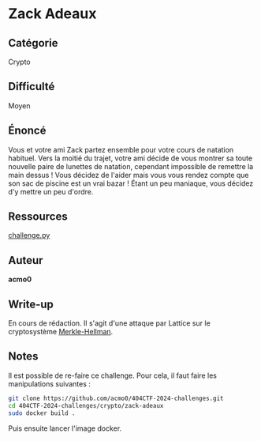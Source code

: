 # Zack Adeaux
## Catégorie
Crypto
## Difficulté
Moyen
## Énoncé
Vous et votre ami Zack partez ensemble pour votre cours de natation habituel. Vers la moitié du trajet, votre ami décide de vous montrer sa toute nouvelle paire de lunettes de natation, cependant impossible de remettre la main dessus ! Vous décidez de l'aider mais vous vous rendez compte que son sac de piscine est un vrai bazar ! Étant un peu maniaque, vous décidez d'y mettre un peu d'ordre.

## Ressources
[challenge.py](challenge.py)

## Auteur
**acmo0**

## Write-up
En cours de rédaction. Il s'agit d'une attaque par Lattice sur le cryptosystème [Merkle-Hellman](https://fr.wikipedia.org/wiki/Cryptosyst%C3%A8me_de_Merkle-Hellman).

## Notes
Il est possible de re-faire ce challenge. Pour cela, il faut faire les manipulations suivantes :
```bash
git clone https://github.com/acmo0/404CTF-2024-challenges.git
cd 404CTF-2024-challenges/crypto/zack-adeaux
sudo docker build .
```
Puis ensuite lancer l'image docker.